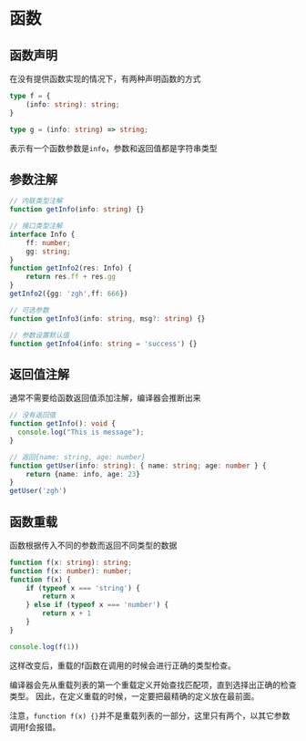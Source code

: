 # 函数

## 函数声明
在没有提供函数实现的情况下，有两种声明函数的方式
```typescript
type f = {
    (info: string): string;
}

type g = (info: string) => string;
```
表示有一个函数参数是`info`，参数和返回值都是字符串类型

## 参数注解
```typescript
// 内联类型注解
function getInfo(info: string) {}

// 接口类型注解
interface Info {
    ff: number;
    gg: string;
}
function getInfo2(res: Info) {
    return res.ff + res.gg
}
getInfo2({gg: 'zgh',ff: 666})

// 可选参数
function getInfo3(info: string, msg?: string) {}

// 参数设置默认值
function getInfo4(info: string = 'success') {}
```

## 返回值注解
通常不需要给函数返回值添加注解，编译器会推断出来

```typescript
// 没有返回值
function getInfo(): void {
  console.log("This is message");
}

// 返回{name: string, age: number} 
function getUser(info: string): { name: string; age: number } {
    return {name: info, age: 23}
}
getUser('zgh')
```

## 函数重载
函数根据传入不同的参数而返回不同类型的数据
```typescript
function f(x: string): string;
function f(x: number): number;
function f(x) {
    if (typeof x === 'string') {
        return x
    } else if (typeof x === 'number') {
        return x + 1
    }
}

console.log(f(1))
```
这样改变后，重载的f函数在调用的时候会进行正确的类型检查。

编译器会先从重载列表的第一个重载定义开始查找匹配项，直到选择出正确的检查类型。 
因此，在定义重载的时候，一定要把最精确的定义放在最前面。

注意，`function f(x) {}`并不是重载列表的一部分，这里只有两个，以其它参数调用f会报错。

